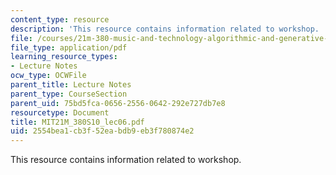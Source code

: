 ```yaml
---
content_type: resource
description: 'This resource contains information related to workshop. '
file: /courses/21m-380-music-and-technology-algorithmic-and-generative-music-spring-2010/2554bea1cb3f52eabdb9eb3f780874e2_MIT21M_380S10_lec06.pdf
file_type: application/pdf
learning_resource_types:
- Lecture Notes
ocw_type: OCWFile
parent_title: Lecture Notes
parent_type: CourseSection
parent_uid: 75bd5fca-0656-2556-0642-292e727db7e8
resourcetype: Document
title: MIT21M_380S10_lec06.pdf
uid: 2554bea1-cb3f-52ea-bdb9-eb3f780874e2
---
```

This resource contains information related to workshop. 